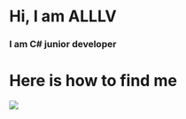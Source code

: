 <h1>Hi, I am ALLLV</h1>

<h3>I am C# junior developer</h3>

<h1>Here is how to find me</h1>

<div><a href="t.me/alllv_tt"><img src="https://img.shields.io/badge/Telegram-blue?style=for-the-badge&logo=telegram&logoColor=white"></a></div>
